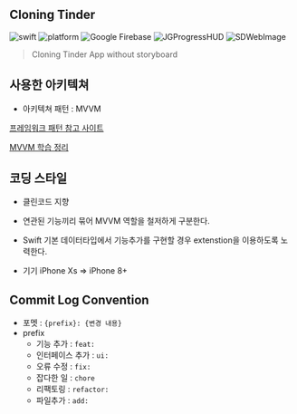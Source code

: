 ## Cloning Tinder

![swift](<https://img.shields.io/badge/Swift-5.0-orange.svg>) ![platform](<https://img.shields.io/badge/platform-iOS-9cf.svg>) ![Google Firebase](<https://img.shields.io/badge/firebase-v5.1.0-yellow.svg>) ![JGProgressHUD](<https://img.shields.io/badge/JGProgressHUD-v2.0.3-lightgray.svg>) ![SDWebImage](<https://img.shields.io/badge/SDWebImage-v4.4.2-green.svg>)

> Cloning Tinder App without storyboard


## 사용한 아키텍쳐

- 아키텍쳐 패턴 : MVVM

[프레임워크 패턴 참고 사이트](https://magi82.github.io/android-mvc-mvp-mvvm/)

[MVVM 학습 정리](https://medium.com/@junhyi.park/mvvm-%ED%95%99%EC%8A%B5-%EC%A0%95%EB%A6%AC-bb7576e23c65)



## 코딩 스타일

- 클린코드 지향

- 연관된 기능끼리 묶어 MVVM 역할을 철저하게 구분한다.
- Swift 기본 데이터타입에서 기능추가를 구현할 경우 extenstion을 이용하도록 노력한다.
- 기기 iPhone Xs => iPhone 8+



## Commit Log Convention

- 포멧 : `{prefix}: {변경 내용}`
- prefix
  - 기능 추가 : `feat:`
  - 인터페이스 추가 : `ui:`
  - 오류 수정 : `fix:`
  - 잡다한 일 : `chore`
  - 리팩토링 : `refactor:`
  - 파일추가 : `add:`

